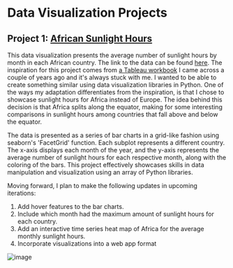 # Data Visualization Projects

## Project 1: [African Sunlight Hours](data_visualization/africa_sunlight_hours.ipynb)

This data visualization presents the average number of sunlight hours by month in each African country. The link to the data can be found [here](https://en.wikipedia.org/wiki/List_of_cities_by_sunshine_duration#Africa). The inspiration for this project comes from [a Tableau workbook](https://public.tableau.com/app/profile/owen.barnes/viz/SunlightinEurope/Dashboard5) I came across a couple of years ago and it's always stuck with me. I wanted to be able to create something similar using data visualization libraries in Python. One of the ways my adaptation differentiates from the inspiration, is that I chose to showcase sunlight hours for Africa instead of Europe. The idea behind this decision is that Africa splits along the equator, making for some interesting comparisons in sunlight hours among countries that fall above and below the equator.

The data is presented as a series of bar charts in a grid-like fashion using seaborn's 'FacetGrid' function. Each subplot represents a different country. The x-axis displays each month of the year, and the y-axis represents the average number of sunlight hours for each respective month, along with the coloring of the bars. This project effectively showcases skills in data manipulation and visualization using an array of Python libraries.

Moving forward, I plan to make the following updates in upcoming iterations:

1. Add hover features to the bar charts.
2. Include which month had the maximum amount of sunlight hours for each country.
3. Add an interactive time series heat map of Africa for the average monthly sunlight hours.
4. Incorporate visualizations into a web app format

![image](https://github.com/emilyginn/data_visualization/assets/122908049/32d390ea-efe5-47da-940b-6696d9510a58)
